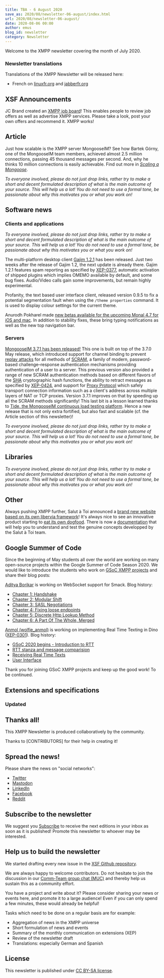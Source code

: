 ```yaml
---
title: TBA - 6 August 2020
save_as: 2020/08/newsletter-06-august/index.html
url: 2020/08/newsletter-06-august/
date: 2020-08-06 00:00
author: emus
blog_id: newsletter
category: Newsletter
---
```


Welcome to the XMPP newsletter covering the month of July 2020.

### Newsletter translations

Translations of the XMPP Newsletter will be released here:

- French on [linuxfr.org](https://linuxfr.org/tags/xmpp/public) and [jabberfr.org](https://news/jabberfr.org/category/newsletter/)


## XSF Announcements

JC Brand created an [XMPP job board](https://xmpp.work/)! This enables people to review job offers as 
well as advertise XMPP services. Please take a look, post your own offers and recommend it. XMPP works!


## Article

Just how scalable is the XMPP server MongooseIM? See how Bartek Górny, one of the MongooseIM team members,
achieved almost 2.5 million connections, passing 45 thousand messages per second.
And, why he thinks 10 million connections is easily achievable. Find out more in
[_Scaling a Mongoose_](https://www.erlang-solutions.com/blog/scaling-a-mongoose-how-scalable-is-the-mongooseim-xmpp-server.html).

_To everyone involved, please do not just drop links, rather try to make a short and decent 
formulated description of what is the main outcome of your source. This will help us a lot! 
You do not need to use a formal tone, be passionate about why this motivates you or what you work on!_

## Software news


### Clients and applications

_To everyone involved, please do not just drop links, rather try to make a short and decent 
formulated description of what is the main outcome of your source. This will help us a lot! 
You do not need to use a formal tone, be passionate about why this motivates you or what you work on!_

The multi-platform desktop client [Gajim 1.2.1](https://gajim.org/post/2020-07-08-gajim-1.2.1-released/) has been released. Just two weeks after the release of Gajim 1.2, the next update is already there. Gajim 1.2.1 features spam reporting as specified by [XEP-0377](https://xmpp.org/extensions/xep-0377.html), automatic activation of shipped plugins which implies OMEMO available by default, and some bug fixes. Audio/Video calls gain some improvements, but remain highly experimental.

Profanity, the text based user interface client, released version 0.9.5 to fix a potential segmentation fault when using the `/theme properties` command. It is used to display colour settings for the current theme.

Anurodh Pokharel made [new betas available for the upcoming Monal 4.7 for iOS and mac](https://monal.im/blog/update-chat-ui-and-new-betas/). In addition to stability fixes, these bring typing notifications as well as the new top navigation bar.

### Servers

[MongooseIM 3.7.1 has been released!](https://github.com/esl/MongooseIM/releases/tag/3.7.1)
This one is built on top of the 3.7.0 May release, which introduced support for channel binding to prevent [replay attacks](https://en.wikipedia.org/wiki/Replay_attack)
for all methods of [SCRAM](https://en.wikipedia.org/wiki/Salted_Challenge_Response_Authentication_Mechanism "Salted Challenge Response Authentication Mechanism"),  a family of modern, password-based challenge–response authentication mechanisms providing authentication of a user to a server. This previous version also provided a range of new SCRAM authentication methods based on different flavors of the [SHA](https://en.wikipedia.org/wiki/Secure_Hash_Algorithms "Secure Hash Algorithms") cryptographic hash functions, the ability to retract messages as specified by [XEP-0424](https://xmpp.org/extensions/xep-0424.html), and support for [Proxy Protocol](https://www.haproxy.org/download/1.8/doc/proxy-protocol.txt) which safely transport connection information such as a client's address across multiple layers of NAT or TCP proxies. Version 3.7.1 improves on that by speeding up all the SCRAM methods significantly!
This last bit is a lesson learned thanks to [Tide, the MongooseIM continuous load testing platform](https://tide.erlang-solutions.com/).
Hence a new release that is not only extra fortified, but also fast and scalable (cf. the Article section of this newsletter)!

_To everyone involved, please do not just drop links, rather try to make a short and decent 
formulated description of what is the main outcome of your source. This will help us a lot! 
You do not need to use a formal tone, be passionate about why this motivates you or what you work on!_

## Libraries

_To everyone involved, please do not just drop links, rather try to make a short and decent 
formulated description of what is the main outcome of your source. This will help us a lot! 
You do not need to use a formal tone, be passionate about why this motivates you or what you work on!_

## Other

Always pushing XMPP further, Salut à Toi announced a [brand new website based on its own libervia framework](https://salut-a-toi.org/blog/view/salut-a-toi@libervia.org/@/id/Fczsfvg9AZCAnc6KdmVUwP/official-website)! It's always nice to see an innovative product starting to [eat its own dogfood](https://en.wikipedia.org/wiki/Eating_your_own_dog_food). There is now a [documentation](https://salut-a-toi.org/documentation) that will help you to understand and test the genuine concepts developped by the Salut à Toi team.

## Google Summer of Code


Since the beginning of May students all over the world are working on many open-source projects within the Google Summer of Code Season 2020. We would like to introduce the students who work on [GSoC XMPP projects](https://summerofcode.withgoogle.com/organizations/5474262808264704/#6018598289539072) and share their blog posts:

[Aditya Borikar](https://adiaholic.github.io/gsoc2020/2020/05/16/Chapter-0-Introduction.html) is working on WebSocket support for Smack. Blog history: 
- [Chapter 1: Handshake](https://adiaholic.github.io/gsoc2020/2020/05/24/Chapter-1-Handshake.html)
- [Chapter 2: Modular Shift](https://adiaholic.github.io/gsoc2020/2020/05/31/Chapter-2-Modular-Shift.html)
- [Chapter 3: SASL Negotiations](https://adiaholic.github.io/gsoc2020/2020/06/07/Chapter-3-sasl-negotiations.html)
- [Chapter 4: Fixing loose endpoints](https://adiaholic.github.io/gsoc2020/2020/06/14/Chapter-4-fix-loose-endpoints.html)
- [Chapter 5: Discrete Http Lookup Method](https://adiaholic.github.io/gsoc2020/2020/06/21/Chapter-5-Discrete-Http-Lookup-Method.html)
- [Chapter 6: A Part Of The Whole, Merged](https://adiaholic.github.io/gsoc2020/2020/06/28/Chapter-6-Part-Of-The-Whole.html)

[Anmol (wolfie_anmol)](https://wolfieanmol.github.io/gsoc-blog/) is working on implementing Real Time Texting in Dino ([XEP-0301](https://xmpp.org/extensions/xep-0301.html)). Blog history:
- [GSoC 2020 begins - Introduction to RTT](https://wolfieanmol.github.io/gsoc-blog/introduction/)
- [RTT stanza and message comparision](https://wolfieanmol.github.io/gsoc-blog/rtt-stanza-and-message-comparision/)
- [Receiving Real Time Texts](https://wolfieanmol.github.io/gsoc-blog/receiving-rtt/)
- [User Interface](https://wolfieanmol.github.io/gsoc-blog/ui/)

Thank you for joining GSoC XMPP projects and keep up the good work! To be continued.


## Extensions and specifications

### Updated


## Thanks all!

This XMPP Newsletter is produced collaboratively by the community.

Thanks to [CONTRIBUTORS] for their help in creating it!

## Spread the news!

Please share the news on "social networks":

* [Twitter](https://twitter.com/xmpp)
* [Mastodon](https://fosstodon.org/@xmpp/)
* [LinkedIn](https://www.linkedin.com/company/xmpp-standards-foundation/)
* [Facebook](https://www.facebook.com/jabber/)
* [Reddit](https://www.reddit.com/r/xmpp/)

## Subscribe to the newsletter

We suggest you [Subscribe](https://tinyletter.com/xmpp) to receive the next editions in your inbox as soon as it is published! 
Promote this newsletter to whoever may be interested.

## Help us to build the newsletter

We started drafting every new issue in the [XSF Github repository](https://github.com/xsf/xmpp.org/pulls). 

We are always happy to welcome contributors. Do not hesitate to join the discussion in our [Comm-Team group chat (MUC)](xmpp:commteam@muc.xmpp.org?join) and thereby help us sustain this as a community effort. 

You have a project and write about it? Please consider sharing your news or events here, and promote it to a large audience! 
Even if you can only spend a few minutes, these would already be helpful!

Tasks which need to be done on a regular basis are for example:

- Aggregation of news in the XMPP universe
- Short formulation of news and events
- Summary of the monthly communication on extensions (XEP)
- Review of the newsletter draft
- Translations: especially German and Spanish

## License

This newsletter is published under [CC BY-SA license](https://creativecommons.org/licenses/by-sa/4.0/).
